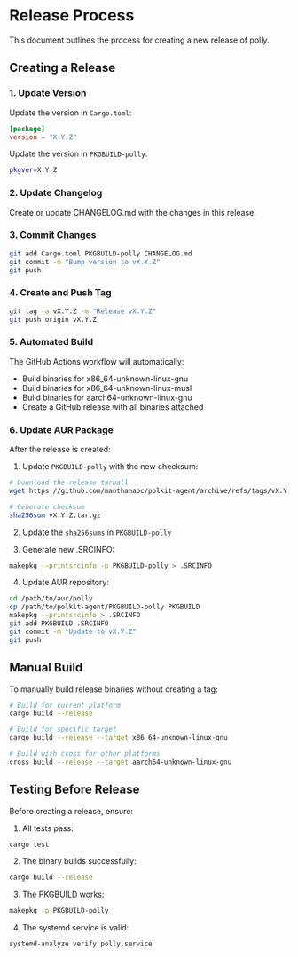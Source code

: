 # Release Process

This document outlines the process for creating a new release of polly.

## Creating a Release

### 1. Update Version

Update the version in `Cargo.toml`:

```toml
[package]
version = "X.Y.Z"
```

Update the version in `PKGBUILD-polly`:

```bash
pkgver=X.Y.Z
```

### 2. Update Changelog

Create or update CHANGELOG.md with the changes in this release.

### 3. Commit Changes

```bash
git add Cargo.toml PKGBUILD-polly CHANGELOG.md
git commit -m "Bump version to vX.Y.Z"
git push
```

### 4. Create and Push Tag

```bash
git tag -a vX.Y.Z -m "Release vX.Y.Z"
git push origin vX.Y.Z
```

### 5. Automated Build

The GitHub Actions workflow will automatically:
- Build binaries for x86_64-unknown-linux-gnu
- Build binaries for x86_64-unknown-linux-musl
- Build binaries for aarch64-unknown-linux-gnu
- Create a GitHub release with all binaries attached

### 6. Update AUR Package

After the release is created:

1. Update `PKGBUILD-polly` with the new checksum:

```bash
# Download the release tarball
wget https://github.com/manthanabc/polkit-agent/archive/refs/tags/vX.Y.Z.tar.gz

# Generate checksum
sha256sum vX.Y.Z.tar.gz
```

2. Update the `sha256sums` in `PKGBUILD-polly`

3. Generate new .SRCINFO:

```bash
makepkg --printsrcinfo -p PKGBUILD-polly > .SRCINFO
```

4. Update AUR repository:

```bash
cd /path/to/aur/polly
cp /path/to/polkit-agent/PKGBUILD-polly PKGBUILD
makepkg --printsrcinfo > .SRCINFO
git add PKGBUILD .SRCINFO
git commit -m "Update to vX.Y.Z"
git push
```

## Manual Build

To manually build release binaries without creating a tag:

```bash
# Build for current platform
cargo build --release

# Build for specific target
cargo build --release --target x86_64-unknown-linux-gnu

# Build with cross for other platforms
cross build --release --target aarch64-unknown-linux-gnu
```

## Testing Before Release

Before creating a release, ensure:

1. All tests pass:
```bash
cargo test
```

2. The binary builds successfully:
```bash
cargo build --release
```

3. The PKGBUILD works:
```bash
makepkg -p PKGBUILD-polly
```

4. The systemd service is valid:
```bash
systemd-analyze verify polly.service
```
